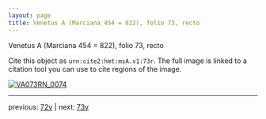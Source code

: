 ```yaml
---
layout: page
title: Venetus A (Marciana 454 = 822), folio 73, recto
---
```


Venetus A (Marciana 454 = 822), folio 73, recto

Cite this object as `urn:cite2:hmt:msA.v1:73r`.  The full image is linked to a citation tool you can use to cite regions of the image.

[![VA073RN_0074](http://www.homermultitext.org/iipsrv?IIIF=/project/homer/pyramidal/deepzoom/hmt/vaimg/2017a/VA073RN_0074.tif/full/800,/0/default.jpg)](http://www.homermultitext.org/ict2/?urn=urn:cite2:hmt:vaimg.2017a:VA073RN_0074) 

---

previous:  [72v](../72v/) | next: [73v](../73v/)